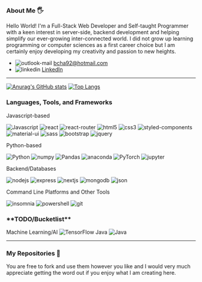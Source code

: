 <!---
bcha92/bcha92 is a ✨ special ✨ repository because its `README.md` (this file) appears on your GitHub profile.
You can click the Preview link to take a look at your changes.
--->

### About Me 🖐
Hello World! I'm a Full-Stack Web Developer and Self-taught Programmer with a keen interest in server-side, backend development and helping simplify our ever-growing inter-connected world. I did not grow up learning programming or computer sciences as a first career choice but I am certainly enjoy developing my creativity and passion to new heights.
- <img src="https://img.shields.io/badge/Microsoft_Outlook-0078D4?style=for-the-badge&logo=microsoft-outlook&logoColor=white" alt="outlook-mail" /> bcha92@hotmail.com
- <img src="https://img.shields.io/badge/LinkedIn-0077B5?style=for-the-badge&logo=linkedin&logoColor=white" alt="linkedin" /> <a href="https://www.linkedin.com/in/brandon-cha-928775a8/">LinkedIn</a>
---
[![Anurag's GitHub stats](https://github-readme-stats.vercel.app/api?username=bcha92&show_icons=true&theme=merko)](https://github.com/anuraghazra/github-readme-stats)
[![Top Langs](https://github-readme-stats.vercel.app/api/top-langs/?username=bcha92&layout=compact&theme=merko)](https://github.com/anuraghazra/github-readme-stats)

### Languages, Tools, and Frameworks
<!--Javascript Frontend Frameworks-->Javascript-based
<img src="https://img.shields.io/badge/JavaScript-323330?style=for-the-badge&logo=javascript&logoColor=F7DF1E" alt="Javascript" /> <img src="https://img.shields.io/badge/React-20232A?style=for-the-badge&logo=react&logoColor=61DAFB" alt="react" /> <img src="https://img.shields.io/badge/React_Router-CA4245?style=for-the-badge&logo=react-router&logoColor=white" alt="react-router" /> <img src="https://img.shields.io/badge/HTML5-E34F26?style=for-the-badge&logo=html5&logoColor=white" alt="html5" /> <img src="https://img.shields.io/badge/CSS3-1572B6?style=for-the-badge&logo=css3&logoColor=white" alt="css3" /> <img src="https://img.shields.io/badge/styled--components-DB7093?style=for-the-badge&logo=styled-components&logoColor=white" alt="styled-components" /> <img src="https://img.shields.io/badge/Material--UI-0081CB?style=for-the-badge&logo=material-ui&logoColor=white" alt="material-ui" /> <img src="https://img.shields.io/badge/Sass-CC6699?style=for-the-badge&logo=sass&logoColor=white" alt="sass" /> <img src="https://img.shields.io/badge/Bootstrap-563D7C?style=for-the-badge&logo=bootstrap&logoColor=white" alt="bootstrap" /> <img src="https://img.shields.io/badge/jQuery-0769AD?style=for-the-badge&logo=jquery&logoColor=white" alt="jquery" />

<!--Python Frameworks-->Python-based
<img src="https://img.shields.io/badge/Python-3776AB?style=for-the-badge&logo=python&logoColor=white" alt="Python" /> <img src="https://img.shields.io/badge/Numpy-777BB4?style=for-the-badge&logo=numpy&logoColor=white" alt="numpy" /> <img src="https://img.shields.io/badge/Pandas-2C2D72?style=for-the-badge&logo=pandas&logoColor=white" alt="Pandas" /> <img src="https://img.shields.io/badge/conda-342B029.svg?&style=for-the-badge&logo=anaconda&logoColor=white" alt="anaconda" /> <img src="https://img.shields.io/badge/PyTorch-EE4C2C?style=for-the-badge&logo=PyTorch&logoColor=white" alt="PyTorch" /> <img src="https://img.shields.io/badge/Jupyter-F37626.svg?&style=for-the-badge&logo=Jupyter&logoColor=white" alt="jupyter" />

<!--Javascript Backend Frameworks-->Backend/Databases
<img src="https://img.shields.io/badge/Node.js-339933?style=for-the-badge&logo=nodedotjs&logoColor=white" alt="nodejs" /> <img src="https://img.shields.io/badge/Express.js-000000?style=for-the-badge&logo=express&logoColor=white" alt="express" /> <img src="https://img.shields.io/badge/next.js-000000?style=for-the-badge&logo=nextdotjs&logoColor=white" alt="nextjs" /> <img src="https://img.shields.io/badge/MongoDB-4EA94B?style=for-the-badge&logo=mongodb&logoColor=white" alt="mongodb" /> <img src="https://img.shields.io/badge/json-5E5C5C?style=for-the-badge&logo=json&logoColor=white" alt="json" />

<!--Platforms-->Command Line Platforms and Other Tools
<img src="https://img.shields.io/badge/Insomnia-5849be?style=for-the-badge&logo=Insomnia&logoColor=white" alt="insomnia" /> <img src="https://img.shields.io/badge/PowerShell-5391FE?style=for-the-badge&logo=PowerShell&logoColor=white" alt="powershell" /> <img src="https://img.shields.io/badge/Git-F05032?style=for-the-badge&logo=git&logoColor=white" alt="git" />

### \*\*TODO/Bucketlist\*\*
<!--Machine Learning/AI-->Machine Learning/AI
<img src="https://img.shields.io/badge/TensorFlow-FF6F00?style=for-the-badge&logo=TensorFlow&logoColor=white" alt="TensorFlow" />
<!--Java-->Java
<img src="https://img.shields.io/badge/Java-ED8B00?style=for-the-badge&logo=java&logoColor=white" alt="Java" />

---

### My Repositories 🧮
You are free to fork and use them however you like and I would very much appreciate getting the word out if you enjoy what I am creating here.
